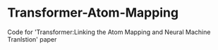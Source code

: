 # Transformer-Atom-Mapping
Code for 'Transformer:Linking the Atom Mapping and Neural Machine Tranlstion' paper
